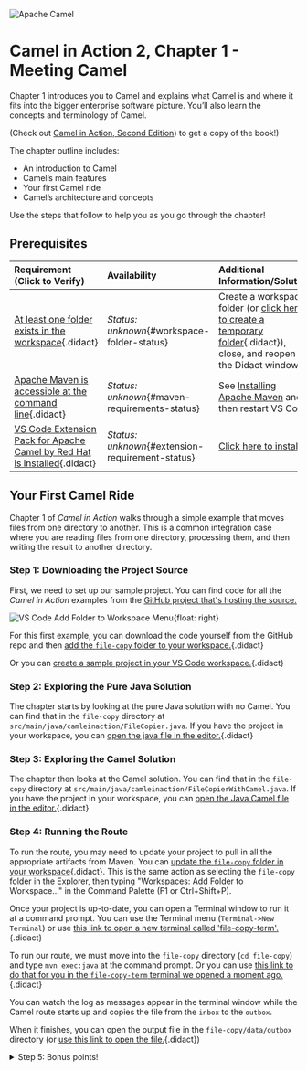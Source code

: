 ![Apache Camel](https://raw.githubusercontent.com/bfitzpat/vscode-didact/master/example/camelinaction/post-logo-apache-camel-d.png)

# Camel in Action 2, Chapter 1 - Meeting Camel

Chapter 1 introduces you to Camel and explains what Camel is and where it fits into the bigger enterprise software picture. You’ll also learn the concepts and terminology of Camel. 

(Check out [Camel in Action, Second Edition](https://www.manning.com/books/camel-in-action-second-edition)) to get a copy of the book!)

The chapter outline includes:

- An introduction to Camel
- Camel’s main features
- Your first Camel ride
- Camel’s architecture and concepts

Use the steps that follow to help you as you go through the chapter!

## Prerequisites

| Requirement (Click to Verify)  | Availability | Additional Information/Solution |
| :--- | :--- | :--- |
| [At least one folder exists in the workspace](didact://?commandId=vscode.didact.workspaceFolderExistsCheck&text=workspace-folder-status&completion=A%20valid%20folder%20exists%20in%20the%20workspace. "Ensure that at least one folder exists in the user workspace"){.didact} | *Status: unknown*{#workspace-folder-status} | Create a workspace folder (or [click here to create a temporary folder](didact://?commandId=vscode.didact.createWorkspaceFolder&completion=Created%20temporary%20folder%20in%20the%20workspace. "Create a temporary folder and add it to the workspace."){.didact}), close, and reopen the Didact window
| [Apache Maven is accessible at the command line](didact://?commandId=vscode.didact.requirementCheck&text=maven-requirements-status$$mvn%20--version&completion=Apache%20Maven%20is%20available%20on%20this%20system. "Tests to see if `mvn -version` returns a result"){.didact} 	| *Status: unknown*{#maven-requirements-status} 	| See [Installing Apache Maven](https://maven.apache.org/install.html "Documentation on how to Install Apache Maven on your system") and then restart VS Code
| [VS Code Extension Pack for Apache Camel by Red Hat is installed](didact://?commandId=vscode.didact.extensionRequirementCheck&text=extension-requirement-status$$redhat.apache-camel-extension-pack&completion=Camel%20extension%20pack%20available. "Checks the VS Code workspace to make sure the extension pack is installed"){.didact} | *Status: unknown*{#extension-requirement-status} 	| [Click here to install](vscode:extension/redhat.apache-camel-extension-pack "Opens the extension page and provides an install link") |

## Your First Camel Ride

Chapter 1 of *Camel in Action* walks through a simple example that moves files from one directory to another. This is a common integration case where you are reading files from one directory, processing them, and then writing the result to another directory.

### Step 1: Downloading the Project Source

First, we need to set up our sample project. You can find code for all the *Camel in Action* examples from the [GitHub project that's hosting the source.](https://github.com/camelinaction/camelinaction2)

![VS Code Add Folder to Workspace Menu](https://raw.githubusercontent.com/bfitzpat/vscode-didact/master/example/camelinaction/chapter1/add-folder-to-workspace.png){float: right}

For this first example, you can download the code yourself from the GitHub repo and then [add the `file-copy` folder to your workspace.](didact://?commandId=workbench.action.addRootFolder "Same action as going to the Command Palette (F1 or Ctrl+Shift+P) and typing 'Workspaces: Add Folder to Workspace...'"){.didact}

Or you can [create a sample project in your VS Code workspace.](didact://?commandId=vscode.didact.scaffoldProject&srcFilePath=example/camelinaction/chapter1/file-copy/file-copy-project.json&completion=Created%20file-copy%20project. "Scaffolds a project based on the Chapter 1 project structure"){.didact}

### Step 2: Exploring the Pure Java Solution

The chapter starts by looking at the pure Java solution with no Camel. You can find that in the `file-copy` directory at `src/main/java/camleinaction/FileCopier.java`. If you have the project in your workspace, you can [open the java file in the editor.](didact://?commandId=vscode.openFolder&projectFilePath=file-copy/src/main/java/camelinaction/FileCopier.java&completion=Opened%20the%20FileCopier.java%20file "Opens the FileCopier.java file"){.didact}

### Step 3: Exploring the Camel Solution

The chapter then looks at the Camel solution. You can find that in the `file-copy` directory at `src/main/java/camleinaction/FileCopierWithCamel.java`. If you have the project in your workspace, you can [open the Java Camel file in the editor.](didact://?commandId=vscode.openFolder&projectFilePath=file-copy/src/main/java/camelinaction/FileCopierWithCamel.java&completion=Opened%20the%FileCopierWithCamel.java%20file "Opens the FileCopierWithCamel.java file"){.didact}

### Step 4: Running the Route

To run the route, you may need to update your project to pull in all the appropriate artifacts from Maven. You can [update the `file-copy` folder in your workspace](didact://?commandId=java.projectConfiguration.update&projectFilePath=file-copy/pom.xml&completion=Updated%20the%20file-copy%20project "Refreshes the project's maven configuration using a command from vscode-java"){.didact}. This is the same action as selecting the `file-copy` folder in the Explorer, then typing "Workspaces: Add Folder to Workspace..." in the Command Palette (F1 or Ctrl+Shift+P).

Once your project is up-to-date, you can open a Terminal window to run it at a command prompt. You can use the Terminal menu (`Terminal->New Terminal`) or use [this link to open a new terminal called 'file-copy-term'.](didact://?commandId=vscode.didact.startTerminalWithName&text=file-copy-term&completion=Opened%20the%20file-copy-term%20terminal. "Opens a new terminal called 'file-copy-term' we will use to execute the Camel route"){.didact}

To run our route, we must move into the `file-copy` directory (`cd file-copy`) and type `mvn exec:java` at the command prompt. Or you can use [this link to do that for you in the `file-copy-term` terminal we opened a moment ago.](didact://?commandId=vscode.didact.sendNamedTerminalAString&text=file-copy-term$$cd%20file-copy%20%26%26%20mvn%20exec:java&completion=Sent%20commands%20to%20terminal%20window. "Changes to the file-copy folder and runs mvn exec:java in the workspace"){.didact}

You can watch the log as messages appear in the terminal window while the Camel route starts up and copies the file from the `inbox` to the `outbox`.

When it finishes, you can open the output file in the `file-copy/data/outbox` directory (or [use this link to open the file.](didact://?commandId=vscode.openFolder&projectFilePath=file-copy/data/outbox/message1.xml&completion=Opened%20the%20output%20file "Opens the file copied to the output folder"){.didact})

<details><summary>Step 5: Bonus points!</summary>

To get a feel for modifying a Camel route yourself, why not add a log message?

[Open the FileCopierWithCamel.java file](didact://?commandId=vscode.openFolder&projectFilePath=file-copy/src/main/java/camelinaction/FileCopierWithCamel.java&completion=Opened%20the%FileCopierWithCamel.java%20file "Opens the FileCopierWithCamel.java file in the created project"){.didact} and add the following in the `public void configure()` method at the end of the `from` line:

```java
    .log("Hello World!")
```

Re-run the route in the terminal window and look for `Hello World!` to show up in the logged messages that appear.

If you get stuck, check the solution below:

<details><summary>Solution!</summary>

Your Camel route then should then look something like:

```java
        context.addRoutes(new RouteBuilder() {
            public void configure() {
                from("file:data/inbox?noop=true").to("file:data/outbox").log("Hello World!");
            }
        });
```

</details>

</details>

